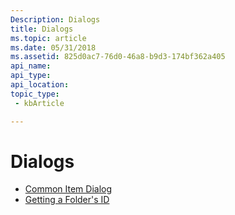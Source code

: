 ```yaml
---
Description: Dialogs
title: Dialogs
ms.topic: article
ms.date: 05/31/2018
ms.assetid: 825d0ac7-76d0-46a8-b9d3-174bf362a405
api_name: 
api_type: 
api_location: 
topic_type: 
 - kbArticle

---
```


# Dialogs

-   [Common Item Dialog](common-file-dialog.md)
-   [Getting a Folder's ID](folder-id.md)

 

 



